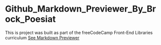 # Github_Markdown_Previewer_By_Brock_Poesiat
This is project was built as part of the freeCodeCamp Front-End Libraries curriculum 
[See Markdown Previewer](https://brock-poesiat.github.io/Github_Markdown_Previewer_By_Brock_Poesiat/)
